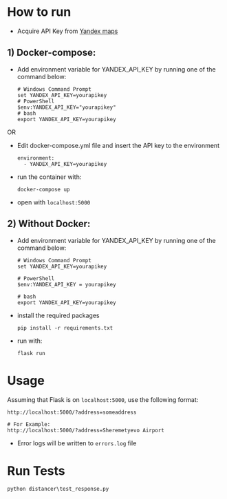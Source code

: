 # How to run

- Acquire API Key from [Yandex maps](https://yandex.ru/dev/maps/geocoder/doc/desc/concepts/about.html)

## 1) Docker-compose:

- Add environment variable for YANDEX_API_KEY by running one of the command below:
  ```
  # Windows Command Prompt
  set YANDEX_API_KEY=yourapikey
  # PowerShell
  $env:YANDEX_API_KEY="yourapikey"
  # bash
  export YANDEX_API_KEY=yourapikey
  ```
  
OR

- Edit docker-compose.yml file and insert the API key to the environment
  ```
  environment:
    - YANDEX_API_KEY=yourapikey
  ```
- run the container with: 
  ```
  docker-compose up
  ```
- open with `localhost:5000`

## 2) Without Docker:

- Add environment variable for YANDEX_API_KEY by running one of the command below:
  ```
  # Windows Command Prompt
  set YANDEX_API_KEY=yourapikey
  
  # PowerShell
  $env:YANDEX_API_KEY = yourapikey
  
  # bash
  export YANDEX_API_KEY=yourapikey
  ```
  
- install the required packages
  ```
  pip install -r requirements.txt
  ```

- run with:
  ```
  flask run
  ```
  
# Usage
Assuming that Flask is on `localhost:5000`, use the following format:
```
http://localhost:5000/?address=someaddress

# For Example:
http://localhost:5000/?address=Sheremetyevo Airport
```

- Error logs will be written to `errors.log` file

# Run Tests
```
python distancer\test_response.py
```